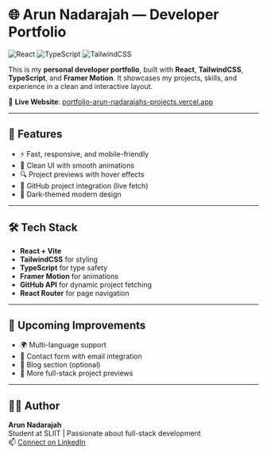 # 🌐 Arun Nadarajah — Developer Portfolio

![React](https://img.shields.io/badge/React-20232A?style=for-the-badge&logo=react&logoColor=61DAFB)
![TypeScript](https://img.shields.io/badge/TypeScript-007ACC?style=for-the-badge&logo=typescript&logoColor=white)
![TailwindCSS](https://img.shields.io/badge/TailwindCSS-06B6D4?style=for-the-badge&logo=tailwind-css&logoColor=white)


This is my **personal developer portfolio**, built with **React**, **TailwindCSS**, **TypeScript**, and **Framer Motion**. It showcases my projects, skills, and experience in a clean and interactive layout.

🔗 **Live Website**: [portfolio-arun-nadarajahs-projects.vercel.app](https://portfolio-arun-nadarajahs-projects.vercel.app)

---

## 📸 Features

- ⚡ Fast, responsive, and mobile-friendly
- 🎨 Clean UI with smooth animations
- 🔍 Project previews with hover effects
- 🔗 GitHub project integration (live fetch)
- 🌙 Dark-themed modern design

---

## 🛠 Tech Stack

- **React + Vite**
- **TailwindCSS** for styling
- **TypeScript** for type safety
- **Framer Motion** for animations
- **GitHub API** for dynamic project fetching
- **React Router** for page navigation


---

## 🚀 Upcoming Improvements

- 🌍 Multi-language support
- 📩 Contact form with email integration
- 🧠 Blog section (optional)
- 🛒 More full-stack project previews


---

## 🙋‍♂️ Author

**Arun Nadarajah**  
Student at SLIIT | Passionate about full-stack development  
📫 [Connect on LinkedIn](https://www.linkedin.com/in/arunnadarajah2024)

